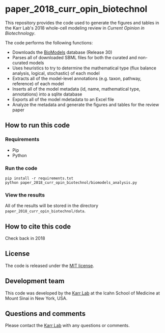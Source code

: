 # paper_2018_curr_opin_biotechnol
This repository provides the code used to generate the figures and tables in the Karr Lab's 2018 whole-cell modeling review in *Current Opinion in Biotechnology*. 

The code performs the following functions:
* Downloads the [BioModels](http://www.ebi.ac.uk/biomodels-main) database (Release 30)
* Parses all of downloaded SBML files for both the curated and non-curated models
* Uses heuristics to try to determine the mathematical type (flux balance analysis, logical, stochastic) of each model
* Extracts all of the model-level annotations (e.g. taxon, pathway, reference) of each model
* Inserts all of the model metadata (id, name, mathematical type, annotations) into a sqlite database
* Exports all of the model mdetadata to an Excel file
* Analyze the metadata and generate the figures and tables for the review paper

## How to run this code

### Requirements
* Pip
* Python

### Run the code
```
pip install -r requirements.txt
python paper_2018_curr_opin_biotechnol/biomodels_analysis.py
```

### View the results
All of the results will be stored in the directory `paper_2018_curr_opin_biotechnol/data`.

## How to cite this code
Check back in 2018

## License
The code is released under the [MIT license](LICENSE).

## Development team
This code was developed by the [Karr Lab](http://www.karrlab.org) at the Icahn School of Medicine at Mount Sinai in New York, USA.

## Questions and comments
Please contact the [Karr Lab](http://www.karrlab.org) with any questions or comments.
